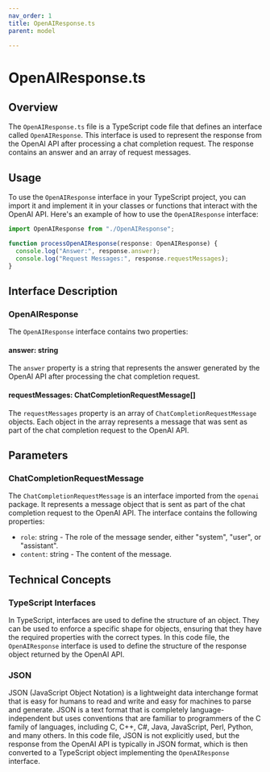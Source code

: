 ```yaml
---
nav_order: 1
title: OpenAIResponse.ts
parent: model

---
```


# OpenAIResponse.ts

## Overview

The `OpenAIResponse.ts` file is a TypeScript code file that defines an interface called `OpenAIResponse`. This interface is used to represent the response from the OpenAI API after processing a chat completion request. The response contains an answer and an array of request messages.

## Usage

To use the `OpenAIResponse` interface in your TypeScript project, you can import it and implement it in your classes or functions that interact with the OpenAI API. Here's an example of how to use the `OpenAIResponse` interface:

```typescript
import OpenAIResponse from "./OpenAIResponse";

function processOpenAIResponse(response: OpenAIResponse) {
  console.log("Answer:", response.answer);
  console.log("Request Messages:", response.requestMessages);
}
```

## Interface Description

### OpenAIResponse

The `OpenAIResponse` interface contains two properties:

#### answer: string

The `answer` property is a string that represents the answer generated by the OpenAI API after processing the chat completion request.

#### requestMessages: ChatCompletionRequestMessage[]

The `requestMessages` property is an array of `ChatCompletionRequestMessage` objects. Each object in the array represents a message that was sent as part of the chat completion request to the OpenAI API.

## Parameters

### ChatCompletionRequestMessage

The `ChatCompletionRequestMessage` is an interface imported from the `openai` package. It represents a message object that is sent as part of the chat completion request to the OpenAI API. The interface contains the following properties:

- `role`: string - The role of the message sender, either "system", "user", or "assistant".
- `content`: string - The content of the message.

## Technical Concepts

### TypeScript Interfaces

In TypeScript, interfaces are used to define the structure of an object. They can be used to enforce a specific shape for objects, ensuring that they have the required properties with the correct types. In this code file, the `OpenAIResponse` interface is used to define the structure of the response object returned by the OpenAI API.

### JSON

JSON (JavaScript Object Notation) is a lightweight data interchange format that is easy for humans to read and write and easy for machines to parse and generate. JSON is a text format that is completely language-independent but uses conventions that are familiar to programmers of the C family of languages, including C, C++, C#, Java, JavaScript, Perl, Python, and many others. In this code file, JSON is not explicitly used, but the response from the OpenAI API is typically in JSON format, which is then converted to a TypeScript object implementing the `OpenAIResponse` interface.